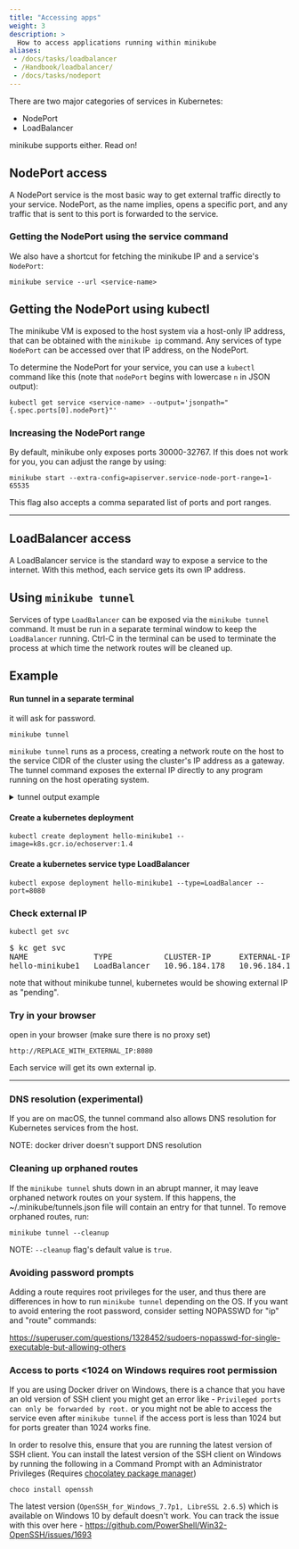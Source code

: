 ```yaml
---
title: "Accessing apps"
weight: 3
description: >
  How to access applications running within minikube
aliases:
 - /docs/tasks/loadbalancer
 - /Handbook/loadbalancer/
 - /docs/tasks/nodeport
---
```


There are two major categories of services in Kubernetes:

* NodePort
* LoadBalancer

minikube supports either. Read on!

## NodePort access

A NodePort service is the most basic way to get external traffic directly to your service. NodePort, as the name implies, opens a specific port, and any traffic that is sent to this port is forwarded to the service.

### Getting the NodePort using the service command

We also have a shortcut for fetching the minikube IP and a service's `NodePort`:

```shell
minikube service --url <service-name>
```

## Getting the NodePort using kubectl

The minikube VM is exposed to the host system via a host-only IP address, that can be obtained with the `minikube ip` command. Any services of type `NodePort` can be accessed over that IP address, on the NodePort.

To determine the NodePort for your service, you can use a `kubectl` command like this (note that `nodePort` begins with lowercase `n` in JSON output):

```shell
kubectl get service <service-name> --output='jsonpath="{.spec.ports[0].nodePort}"'
```

### Increasing the NodePort range

By default, minikube only exposes ports 30000-32767. If this does not work for you, you can adjust the range by using:

```shell
minikube start --extra-config=apiserver.service-node-port-range=1-65535
```

This flag also accepts a comma separated list of ports and port ranges.

----

## LoadBalancer access

A LoadBalancer service is the standard way to expose a service to the internet. With this method, each service gets its own IP address.

## Using `minikube tunnel`

Services of type `LoadBalancer` can be exposed via the `minikube tunnel` command. It must be run in a separate terminal window to keep the `LoadBalancer` running.  Ctrl-C in the terminal can be used to terminate the process at which time the network routes will be cleaned up.

## Example

#### Run tunnel in a separate terminal

it will ask for password.

```shell
minikube tunnel
```

`minikube tunnel` runs as a process, creating a network route on the host to the service CIDR of the cluster using the cluster's IP address as a gateway.  The tunnel command exposes the external IP directly to any program running on the host operating system.

<details>
<summary>
tunnel output example
</summary>
<pre>
Password:
Status:
 machine: minikube
 pid: 39087
 route: 10.96.0.0/12 -> 192.168.64.194
 minikube: Running
 services: [hello-minikube]
    errors:
  minikube: no errors
  router: no errors
  loadbalancer emulator: no errors
...
...
...
</pre>
</details>

#### Create a kubernetes deployment

```shell
kubectl create deployment hello-minikube1 --image=k8s.gcr.io/echoserver:1.4
```

#### Create a kubernetes service type LoadBalancer

```shell
kubectl expose deployment hello-minikube1 --type=LoadBalancer --port=8080
```

### Check external IP

```shell
kubectl get svc
```
<pre>
$ kc get svc
NAME              TYPE           CLUSTER-IP      EXTERNAL-IP     PORT(S)          AGE
hello-minikube1   LoadBalancer   10.96.184.178   10.96.184.178   8080:30791/TCP   40s
</pre>

note that without minikube tunnel, kubernetes would be showing external IP as "pending".

### Try in your browser

open in your browser (make sure there is no proxy set)
```
http://REPLACE_WITH_EXTERNAL_IP:8080
```

Each service will get its own external ip.

----

### DNS resolution (experimental)

If you are on macOS, the tunnel command also allows DNS resolution for Kubernetes services from the host.

NOTE: docker driver doesn't support DNS resolution

### Cleaning up orphaned routes

If the `minikube tunnel` shuts down in an abrupt manner, it may leave orphaned network routes on your system. If this happens, the ~/.minikube/tunnels.json file will contain an entry for that tunnel. To remove orphaned routes, run:

````shell
minikube tunnel --cleanup
````

NOTE: `--cleanup` flag's default value is `true`.

### Avoiding password prompts

Adding a route requires root privileges for the user, and thus there are differences in how to run `minikube tunnel` depending on the OS. If you want to avoid entering the root password, consider setting NOPASSWD for "ip" and "route" commands:

<https://superuser.com/questions/1328452/sudoers-nopasswd-for-single-executable-but-allowing-others>


### Access to ports <1024 on Windows requires root permission
If you are using Docker driver on Windows, there is a chance that you have an old version of SSH client you might get an error like - `Privileged ports can only be forwarded by root.` or you might not be able to access the service even after `minikube tunnel` if the access port is less than 1024 but for ports greater than 1024 works fine.

In order to resolve this, ensure that you are running the latest version of SSH client. You can install the latest version of the SSH client on Windows by running the following in a Command Prompt with an Administrator Privileges (Requires [chocolatey package manager](https://chocolatey.org/install))
```
choco install openssh
```
The latest version (`OpenSSH_for_Windows_7.7p1, LibreSSL 2.6.5`) which is available on Windows 10 by default doesn't work. You can track the issue with this over here - https://github.com/PowerShell/Win32-OpenSSH/issues/1693
